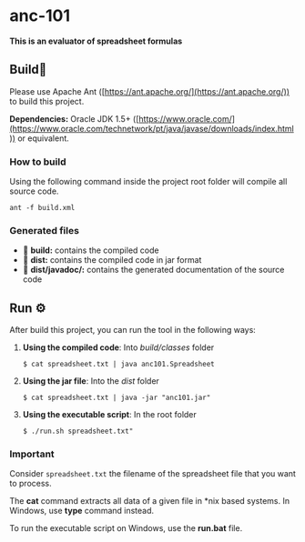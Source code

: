 # anc-101

**This is an evaluator of spreadsheet formulas**


## Build🔨

Please use Apache Ant ([https://ant.apache.org/](https://ant.apache.org/)) to build this project. 

**Dependencies:** 
Oracle JDK 1.5+ ([https://www.oracle.com/](https://www.oracle.com/technetwork/pt/java/javase/downloads/index.html)) or equivalent.


### How to build

Using the following command inside the project root folder will compile all source code.
```
ant -f build.xml
```

### Generated files

* 📁 **build:** contains the compiled code 
* 📁 **dist:** contains the compiled code in jar format
* 📁 **dist/javadoc/:** contains the generated documentation of the source code

## Run ⚙

After build this project, you can run the tool in the following ways:

1. **Using the compiled code**: Into _build/classes_ folder
   
   `$ cat spreadsheet.txt | java anc101.Spreadsheet`
2. **Using the jar file**: Into the _dist_ folder
   
   `$ cat spreadsheet.txt | java -jar "anc101.jar"`

3. **Using the executable script**: In the root folder
   
    `$ ./run.sh spreadsheet.txt"`

### Important

Consider `spreadsheet.txt` the filename of the spreadsheet file that you want to process. 

The **cat** command extracts all data of a given file in *nix based systems. In Windows, use **type** command instead.

To run the executable script on Windows, use the **run.bat** file.




